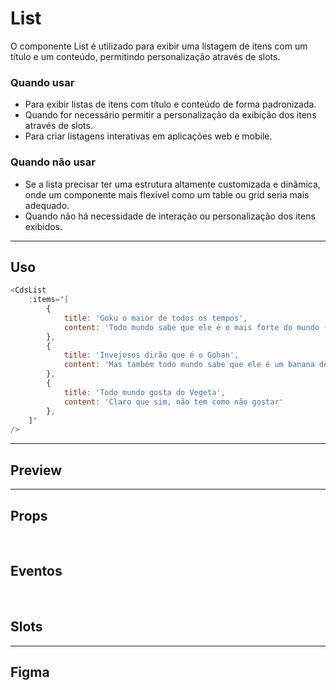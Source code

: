 # List

O componente List é utilizado para exibir uma listagem de itens com um título e um conteúdo, permitindo personalização através de slots.

### Quando usar

- Para exibir listas de itens com título e conteúdo de forma padronizada.
- Quando for necessário permitir a personalização da exibição dos itens através de slots.
- Para criar listagens interativas em aplicações web e mobile.

### Quando não usar

- Se a lista precisar ter uma estrutura altamente customizada e dinâmica, onde um componente mais flexível como um table ou grid seria mais adequado.
- Quando não há necessidade de interação ou personalização dos itens exibidos.

---

## Uso

```js
<CdsList
	:items="[
		{
			title: 'Goku o maior de todos os tempos',
			content: 'Todo mundo sabe que ele é o mais forte do mundo (não é atoa o filme 2)'
		},
		{
			title: 'Invejosos dirão que é o Gohan',
			content: 'Mas também todo mundo sabe que ele é um banana depois da saga do Cell'
		},
		{
			title: 'Todo mundo gosta do Vegeta',
			content: 'Claro que sim, não tem como não gostar'
		},
	]"
/>
```

---

## Preview

<PreviewContainer
	:component="CdsList"
	:events="cdsListEvents"
/>

---

## Props

<APITable
	name="List"
	section="props"
/>
<br />

## Eventos

<APITable
	name="List"
	section="events"
/>
<br />

## Slots

<APITable
	name="List"
	section="slots"
/>

---

## Figma

<FigmaFrame
	src="https://embed.figma.com/design/J5fTswomlHu7RXk1gwbUq6/Cuida?node-id=2040-370&embed-host=share"
/>

<script setup>
import { ref } from 'vue';
import CdsList from '@/components/List.vue';

const cdsListEvents = [
	'click'
];
</script>
